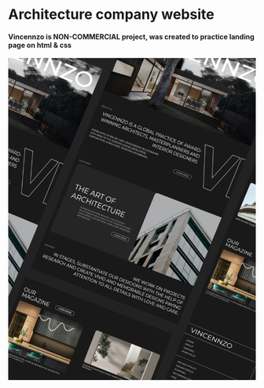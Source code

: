 # Architecture company website
#### Vincennzo is NON-COMMERCIAL project, was created to practice landing page on html & css

![vincennzo](/img/potfolio-img-2.jpg)